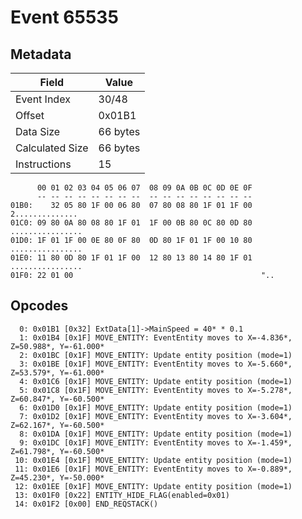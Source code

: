# Event 65535

## Metadata

| Field           | Value    |
|-----------------|----------|
| Event Index     | 30/48    |
| Offset          | 0x01B1   |
| Data Size       | 66 bytes |
| Calculated Size | 66 bytes |
| Instructions    | 15       |

```
      00 01 02 03 04 05 06 07  08 09 0A 0B 0C 0D 0E 0F
      -- -- -- -- -- -- -- --  -- -- -- -- -- -- -- --
01B0:    32 05 80 1F 00 06 80  07 80 08 80 1F 01 1F 00   2..............
01C0: 09 80 0A 80 08 80 1F 01  1F 00 0B 80 0C 80 0D 80  ................
01D0: 1F 01 1F 00 0E 80 0F 80  0D 80 1F 01 1F 00 10 80  ................
01E0: 11 80 0D 80 1F 01 1F 00  12 80 13 80 14 80 1F 01  ................
01F0: 22 01 00                                          "..             
```

## Opcodes

```
  0: 0x01B1 [0x32] ExtData[1]->MainSpeed = 40* * 0.1
  1: 0x01B4 [0x1F] MOVE_ENTITY: EventEntity moves to X=-4.836*, Z=50.988*, Y=-61.000*
  2: 0x01BC [0x1F] MOVE_ENTITY: Update entity position (mode=1)
  3: 0x01BE [0x1F] MOVE_ENTITY: EventEntity moves to X=-5.660*, Z=53.579*, Y=-61.000*
  4: 0x01C6 [0x1F] MOVE_ENTITY: Update entity position (mode=1)
  5: 0x01C8 [0x1F] MOVE_ENTITY: EventEntity moves to X=-5.278*, Z=60.847*, Y=-60.500*
  6: 0x01D0 [0x1F] MOVE_ENTITY: Update entity position (mode=1)
  7: 0x01D2 [0x1F] MOVE_ENTITY: EventEntity moves to X=-3.604*, Z=62.167*, Y=-60.500*
  8: 0x01DA [0x1F] MOVE_ENTITY: Update entity position (mode=1)
  9: 0x01DC [0x1F] MOVE_ENTITY: EventEntity moves to X=-1.459*, Z=61.798*, Y=-60.500*
 10: 0x01E4 [0x1F] MOVE_ENTITY: Update entity position (mode=1)
 11: 0x01E6 [0x1F] MOVE_ENTITY: EventEntity moves to X=-0.889*, Z=45.230*, Y=-50.000*
 12: 0x01EE [0x1F] MOVE_ENTITY: Update entity position (mode=1)
 13: 0x01F0 [0x22] ENTITY_HIDE_FLAG(enabled=0x01)
 14: 0x01F2 [0x00] END_REQSTACK()
```
